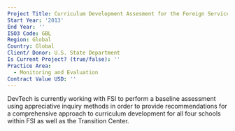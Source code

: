 ```yaml
---
Project Title: Curriculum Development Assesment for the Foreign Service Institute
Start Year: '2013'
End Year: ''
ISO3 Code: GBL
Region: Global
Country: Global
Client/ Donor: U.S. State Department
Is Current Project? (true/false): ''
Practice Area:
  - Monitoring and Evaluation
Contract Value USD: ''
---
```

DevTech is currently working with FSI to perform a baseline assessment using appreciative inquiry methods in order to provide recommendations for a comprehensive approach to curriculum development for all four schools within FSI as well as the Transition Center.